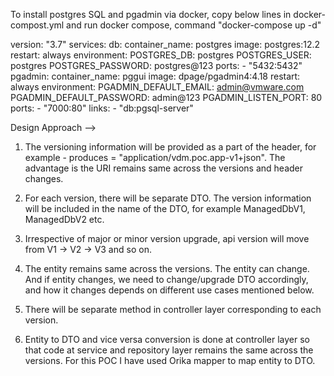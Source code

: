 To install postgres SQL and pgadmin via docker, copy below lines in docker-compost.yml and run docker compose, command "docker-compose up -d"

version: "3.7"
services:
  db:
    container_name: postgres
    image: postgres:12.2
    restart: always
    environment:
      POSTGRES_DB: postgres
      POSTGRES_USER: postgres
      POSTGRES_PASSWORD: postgres@123
    ports:
      - "5432:5432"
  pgadmin:
    container_name: pggui
    image: dpage/pgadmin4:4.18
    restart: always
    environment:
      PGADMIN_DEFAULT_EMAIL: admin@vmware.com
      PGADMIN_DEFAULT_PASSWORD: admin@123
      PGADMIN_LISTEN_PORT: 80
    ports:
      - "7000:80"
    links:
      - "db:pgsql-server"


Design Approach --> 

1) The versioning information will be provided as a part of the header, for example - produces = "application/vdm.poc.app-v1+json". The advantage is the URI remains same across the versions and header changes.

2) For each version, there will be separate DTO. The version information will be included in the name of the DTO, for example ManagedDbV1, ManagedDbV2 etc.

3) Irrespective of major or minor version upgrade, api version will move from V1 → V2 → V3 and so on. 

4) The entity remains same across the versions. The entity can change. And if entity changes, we need to change/upgrade DTO accordingly, and how it changes depends on different use cases mentioned below.

5) There will be separate method in controller layer corresponding to each version.

6) Entity to DTO and vice versa conversion is done at controller layer so that code at service and repository layer remains the same across the versions. For this POC I have used Orika mapper to map entity to DTO.
